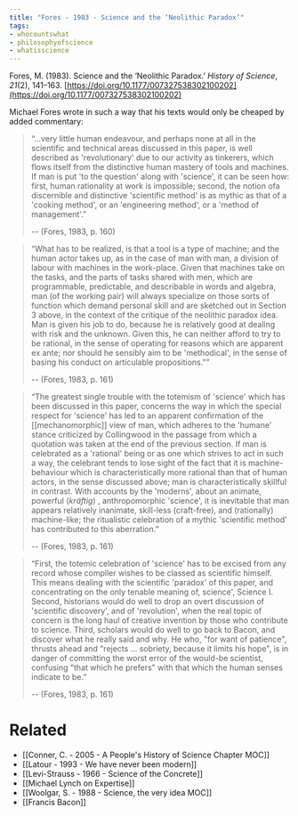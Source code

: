 ```yaml
---
title: "Fores - 1983 - Science and the ‘Neolithic Paradox’"
tags:
- whocountswhat
- philosophyofscience
- whatisscience
---
```


Fores, M. (1983). Science and the ‘Neolithic Paradox.’ _History of Science_, _21_(2), 141–163. [https://doi.org/10.1177/007327538302100202](https://doi.org/10.1177/007327538302100202)

Michael Fores wrote in such a way that his texts would only be cheaped by added commentary:

> “...very little human endeavour, and perhaps none at all in the scientific and technical areas discussed in this paper, is well described as 'revolutionary' due to our activity as tinkerers, which flows itself from the distinctive human mastery of tools and machines. If man is put 'to the question' along with 'science', it can be seen how: first, human rationality at work is impossible; second, the notion ofa discernible and distinctive 'scientific method' is as mythic as that of a 'cooking method', or an 'engineering method', or a 'method of management'.” 
> 
> -- (Fores, 1983, p. 160)

> “What has to be realized, is that a tool is a type of machine; and the human actor takes up, as in the case of man with man, a division of labour with machines in the work-place. Given that machines take on the tasks, and the parts of tasks shared with men, which are programmable, predictable, and describable in words and algebra, man (of the working pair) will always specialize on those sorts of function which demand personal skill and are sketched out in Section 3 above, in the context of the critique of the neolithic paradox idea. Man is given his job to do, because he is relatively good at dealing with risk and the unknown. Given this, he can neither afford to try to be rational, in the sense of operating for reasons which are apparent ex ante; nor should he sensibly aim to be 'methodical', in the sense of basing his conduct on articulable propositions."” 
> 
> -- (Fores, 1983, p. 161)

> “The greatest single trouble with the totemism of 'science' which has been discussed in this paper, concerns the way in which the special respect for 'science' has led to an apparent confirmation of the [[mechanomorphic]] view of man, which adheres to the 'humane' stance criticized by Collingwood in the passage from which a quotation was taken at the end of the previous section. If man is celebrated as a 'rational' being or as one which strives to act in such a way, the celebrant tends to lose sight of the fact that it is machine-behaviour which is characteristically more rational than that of human actors, in the sense discussed above; man is characteristically skillful in contrast. With accounts by the 'moderns', about an animate, powerful (*kräftig*) , anthropomorphic 'science', it is inevitable that man appears relatively inanimate, skill-less (craft-free), and (rationally) machine-like; the ritualistic celebration of a mythic 'scientific method' has contributed to this aberration.” 
> 
> -- (Fores, 1983, p. 161)


> “First, the totemic celebration of 'science' has to be excised from any record whose compiler wishes to be classed as scientific himself. This means dealing with the scientific 'paradox' of this paper, and concentrating on the only tenable meaning of, science', Science I. Second, historians would do well to drop an overt discussion of 'scientific discovery', and of 'revolution', when the real topic of concern is the long haul of creative invention by those who contribute to science. Third, scholars would do well to go back to Bacon, and discover what he really said and why. He who, "for want of patience", thrusts ahead and "rejects ... sobriety, because it limits his hope", is in danger of committing the worst error of the would-be scientist, confusing "that which he prefers" with that which the human senses indicate to be.” 
> 
> -- (Fores, 1983, p. 161)


# Related
- [[Conner, C. - 2005 - A People's History of Science Chapter MOC]]
- [[Latour - 1993 - We have never been modern]]
- [[Levi-Strauss - 1966 - Science of the Concrete]]
- [[Michael Lynch on Expertise]]
- [[Woolgar, S. - 1988 - Science, the very idea MOC]]
- [[Francis Bacon]]